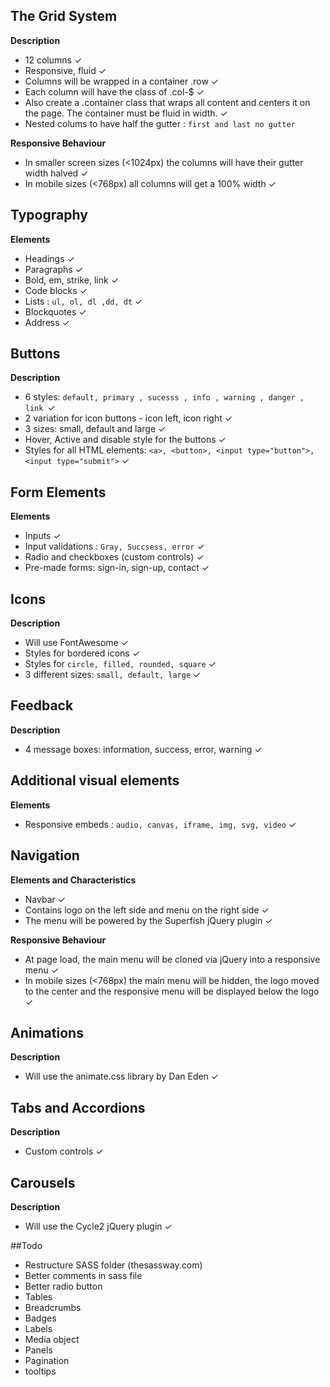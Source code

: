 ## The Grid System

**Description**

- 12 columns ✓
- Responsive, fluid ✓
- Columns will be wrapped in a container .row ✓
- Each column will have the class of .col-$ ✓
- Also create a .container class that wraps all content and centers it on the page. The container must be fluid in width. ✓
- Nested colums to have half the gutter :  `first and last no gutter`


**Responsive Behaviour**

- In smaller screen sizes (<1024px) the columns will have their gutter width halved ✓
- In mobile sizes (<768px) all columns will get a 100% width ✓

## Typography

**Elements**

- Headings ✓
- Paragraphs ✓
- Bold, em, strike, link ✓
- Code blocks ✓
- Lists :  `ul, ol, dl ,dd, dt` ✓
- Blockquotes ✓
- Address  ✓

## Buttons

**Description**

- 6 styles: `default, primary , sucesss , info , warning , danger , link `✓
- 2 variation for icon buttons - icon left, icon right ✓
- 3 sizes: small, default and large ✓
- Hover, Active and disable style for the buttons ✓
- Styles for all HTML elements: `<a>, <button>, <input type="button">, <input type="submit">` ✓

## Form Elements

**Elements**
 
- Inputs ✓
- Input validations :  `Gray, Succsess, error` ✓
- Radio and checkboxes (custom controls) ✓
- Pre-made forms: sign-in, sign-up, contact ✓

## Icons

**Description**

- Will use FontAwesome ✓
- Styles for bordered icons ✓
- Styles for `circle, filled, rounded, square` ✓
- 3 different sizes: `small, default, large` ✓

## Feedback

**Description**

- 4 message boxes: information, success, error, warning ✓

## Additional visual elements

**Elements**

- Responsive embeds :  `audio, canvas, iframe, img, svg, video` ✓



## Navigation

**Elements and Characteristics**

- Navbar ✓
- Contains logo on the left side and menu on the right side ✓
- The menu will be powered by the Superfish jQuery plugin ✓

**Responsive Behaviour**

- At page load, the main menu will be cloned via jQuery into a responsive menu ✓
- In mobile sizes (<768px) the main menu will be hidden, the logo moved to the center and the responsive menu will be displayed below the logo ✓

## Animations

**Description**

- Will use the animate.css library by Dan Eden ✓

## Tabs and Accordions

**Description**

- Custom controls ✓

## Carousels

**Description**

- Will use the Cycle2 jQuery plugin ✓


#\#Todo

- Restructure SASS folder (thesassway.com)
- Better comments in sass file
- Better radio button
- Tables
- Breadcrumbs
- Badges
- Labels
- Media object
- Panels
- Pagination
- tooltips
